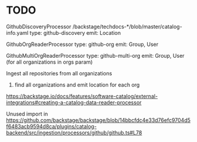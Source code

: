 # TODO

GithubDiscoveryProcessor
  /backstage/techdocs-*/blob/master/catalog-info.yaml
  type: github-discovery
  emit: Location

GithubOrgReaderProcessor
  type: github-org
  emit: Group, User

GithubMultiOrgReaderProcessor
  type: github-multi-org
  emit: Group, User (for all organizations in orgs param)

Ingest all repositories from all organizations
  1. find all organizations and emit location for each org

https://backstage.io/docs/features/software-catalog/external-integrations#creating-a-catalog-data-reader-processor

Unused import in https://github.com/backstage/backstage/blob/14bbcfdc4e33d76efc9704d5f6483acb9594d8ca/plugins/catalog-backend/src/ingestion/processors/github/github.ts#L78